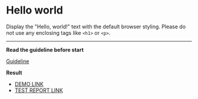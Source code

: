 # Hello world

Display the "Hello, world!" text with the default browser styling. Please do not
use any enclosing tags like `<h1>` or `<p>`.
___

**Read the guideline before start**

[Guideline](https://mate-academy.github.io/layout_task-guideline/)

**Result**


- [DEMO LINK](https://shpak2.github.io/layout_hello-world/) <br>
- [TEST REPORT LINK](https://shpak2.github.io/layout_hello-world/report/html_report/)
